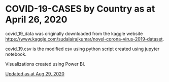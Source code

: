 # COVID-19-CASES by Country as at April 26, 2020

covid_19_data was originally downloaded from the kaggle website https://www.kaggle.com/sudalairajkumar/novel-corona-virus-2019-dataset.

covid_19.csv is the modified csv using python script created using jupyter notebook.

Visualizations created using Power BI.

[Updated as at Aug 29, 2020](https://github.com/IjeomaOdoko/COVID-19-CASES/blob/master/COVID-19%20Cases%20by%20Country%20(Aug%2030%2C%202020).pdf)
